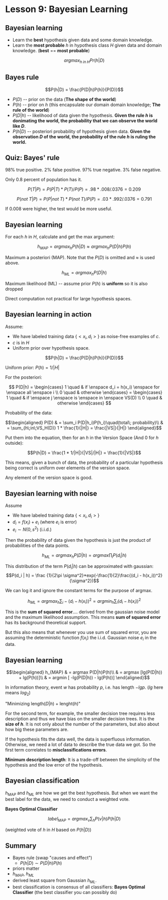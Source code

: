 Lesson 9: Bayesian Learning
===========================

Bayesian learning
-----------------

* Learn the **best** hypothesis given data and some domain knowledge.
* Learn the **most probable** $h$ in hypothesis class $H$ given data and domain knowledge. (**best** == **most probable**)

$$argmax_{h\; in\; H} Pr(h | D)$$

Bayes rule
----------

$$P(h|D) = \frac{P(D|h)P(h)}{P(D)}$$

* $P(D)$ -- prior on the data (**The shape of the world**)
* $P(h)$ -- prior on $h$ (this encapsulate our domain domain knowledge; **The rule of the world**)
* $P(D|h)$ -- likelihood of data given the hypothesis. **Given the rule $h$ is donimating the world, the probability that we can observe the world like $D$**.
* $P(h|D)$ -- posteriori probability of hypothesis given data. **Given the observation $D$ of the world, the probability of the rule $h$ is ruling the world.**

Quiz: Bayes' rule
-----------------

98% true positive. 2% false positive.
97% true negative. 3% false negative.

Only 0.8 percent of population has it.

$$P(T|P) = P(P|T)*P(T)/P(P) = .98*.008/.0376 = 0.209$$

$$P(not\;T|P) = P(P | not\;T)*P(not\;T)/P(P) = .03*.992/.0376 = 0.791$$

If 0.008 were higher, the test would be more useful.


Bayesian learning
-----------------

For each $h$ in $H$, calculate and get the max argument:

$$h_{MAP} = argmax_h P(h|D) \approx argmax_h P(D|h)P(h)$$

Maximum a posteriori (MAP). Note that the $P(D)$ is omitted and $\approx$ is used above.

$$h_{ML} = argmax_h P(D|h)$$

Maximum likelihood (ML) -- assume prior $P(h)$ is **uniform** so it is also dropped

Direct computation not practical for large hypothesis spaces.

Bayesian learning in action
---------------------------
Assume:
* We have labeled training data $\{<x_i, d_i>\}$ as noise-free examples of $c$.
* $c$ is in $H$
* Uniform prior over hypothesis space.

$$P(h|D) = \frac{P(D|h)P(h)}{P(D)}$$

Uniform prior: $P(h) = 1/|H|$

For the posteriori:

$$
P(D|h) =
\begin{cases}
1 \quad & if \enspace d_i = h(x_i) \enspace for \enspace all \enspace i \\
0 \quad & otherwise
\end{cases} =
\begin{cases}
1 \quad & if \enspace j \enspace is \enspace in \enspace VS(D) \\
0 \quad & otherwise
\end{cases}
$$

Probability of the data:

$$\begin{aligned}
P(D) & = \sum_i P(D|h_i)P(h_i)\quad(total\; probability)\\
     & = \sum_{h\;in\;VS_H(D)} 1 * \frac{1}{|H|} = \frac{|VS|}{|H|}
\end{aligned}$$

Put them into the equation, then for an $h$ in the Version Space (And 0 for $h$ outside):

$$P(h|D) = \frac{1 * 1/|H|}{|VS|/|H|} = \frac{1}{|VS|}$$

This means, given a bunch of data, the probability of a particular hypothesis being correct is uniform over elements of the version space.

Any element of the version space is good.

Bayesian learning with noise
----------------------------

Assume
* We have labeled training data $\{<x_i, d_i>\}$
* $d_i = f(x_i) + e_i$ (where $e_i$ is error)
* $e_i \sim N(0, s^2)$ (i.i.d.)

Then the probability of data given the hypothesis is just the product of probabilities of the data points.

$$h_{ML} = argmax_h P(D|h) = argmax \prod_i P(d_i | h)$$

This distribution of the term $P(d_i | h)$ can be approximated with gaussian:
$$P(d_i | h) = \frac {1}{2\pi \sigma^2}*exp(-\frac{1}{2}\frac{(d_i - h(x_i))^2}{\sigma^2})$$

We can log it and ignore the constant terms for the purpose of argmax.

$$h_{ML} = argmax_h \sum_i -(d_i - h(x_i))^2 = argmin_h \sum_i (d_i - h(x_i))^2$$

This is the **sum of squared error**.... derived from the gaussian noise model and the maximum likelihood assumption. This means **sum of squared error** has its background theoretical support.

But this also means that whenever you use sum of squared error, you are assuming the deterministic function $f(x_i)$ the i.i.d. Gaussian noise $e_i$ in the data.

Bayesian learning
-----------------

$$\begin{aligned}
h_{MAP} & = argmax P(D|h)P(h)\\
& = argmax [lg(P(D|h)) + lg(P(h))]\\
& = argmin [ -lg(P(D|h)) - lg(P(h))]
\end{aligned}$$

In information theory, event $w$ has probability $p$, i.e. has length $-lg p$. ($lg$ here means $log_2$)

"Minimizing length($D$|$h$) + lenght($h$)"

For the second term, for example, the smaller decision tree requires less description and thus we have bias on the smaller decision trees. It is the **size of $h$**. It is not only about the number of the parameters, but also about how big these parameters are.

If the hypothesis fits the data well, the data is superfluous information. Otherwise, we need a lot of data to describe the true data we got. So the first term correlates to **misclassifications errors**.

**Minimum description length**: It is a trade-off between the simplicity of the hypothesis and the low error of the hypothesis.

Bayesian classification
-----------------------

$h_{MAP}$ and $h_{ML}$ are how we get the best hypothesis. But when we want the best label for the data, we need to conduct a weighted vote.

**Bayes Optimal Classifier**

$$label_{MAP} = argmax_v \sum_h P(v|h)P(h|D)$$

(weighted vote of $h$ in $H$ based on $P(h|D)$)

Summary
-------

* Bayes rule (swap "causes and effect")
  + $P(h|D) \sim P(D|h)P(h)$
* priors matter
* $h_{MAP}$, $h_{ML}$
* derived least square from Gaussian $h_{ML}$.
* best classification is consensus of all classifiers: **Bayes Optimal Classifier** (the best classifier you can possibly do)
